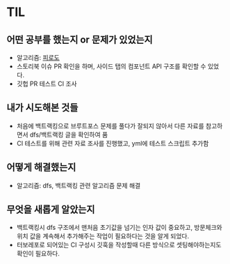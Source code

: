 # TIL 

## 어떤 공부를 했는지 or 문제가 있었는지
- 알고리즘: [피로도](https://github.com/Tap-Kim/algorithm-history/blob/main/programmers/%ED%94%BC%EB%A1%9C%EB%8F%84.md)
- 스토리북 이슈 PR 확인을 하며, 사이드 탭의 컴포넌트 API 구조를 확인할 수 있었다.
- 깃헙 PR 테스트 CI 조사

## 내가 시도해본 것들
- 처음에 백트랙킹으로 브루트포스 문제를 풀다가 잘되지 않아서 다른 자료를 참고하면서 dfs/백트랙킹 글을 확인하여 품
- CI 테스트를 위해 관련 자료 조사를 진행했고, yml에 테스트 스크립트 추가함

## 어떻게 해결했는지
- 알고리즘: dfs, 백트랙킹 관련 알고리즘 문제 해결

## 무엇을 새롭게 알았는지
- 백트랙킹시 dfs 구조에서 맨처음 초기값을 넘기는 인자 값이 중요하고, 방문체크와 위치 값을 계속해서 추가해주는 작업이 필요하다는 것을 알게 되었다.
- 터보레포로 되어있는 CI 구성시 깃훅을 작성할때 다른 방식으로 셋팅해야하는지도 확인이 필요하다.
